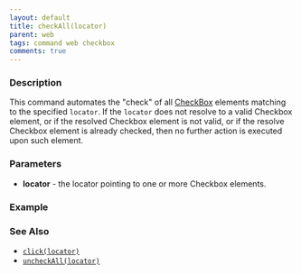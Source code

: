 ```yaml
---
layout: default
title: checkAll(locator)
parent: web
tags: command web checkbox
comments: true
---
```


### Description
This command automates the "check" of all 
<a href="https://www.w3.org/wiki/Html/Elements/input/checkbox" class="external-link" link="nexial_link">CheckBox</a> 
elements matching to the specified `locator`.  If the `locator` does not resolve to a valid Checkbox element, or if the
resolved Checkbox element is not valid, or if the resolve Checkbox element is already checked, then no further action
is executed upon such element.


### Parameters
- **locator** - the locator pointing to one or more Checkbox elements.


### Example


### See Also
- [`click(locator)`](click(locator))
- [`uncheckAll(locator)`](uncheckAll(locator))
